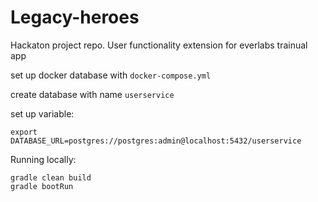 # Legacy-heroes
Hackaton project repo. User functionality extension for everlabs trainual app

set up docker database with ```docker-compose.yml```

create database with name ```userservice```

set up variable:
```
export DATABASE_URL=postgres://postgres:admin@localhost:5432/userservice
```

Running locally:

```
gradle clean build
gradle bootRun
```